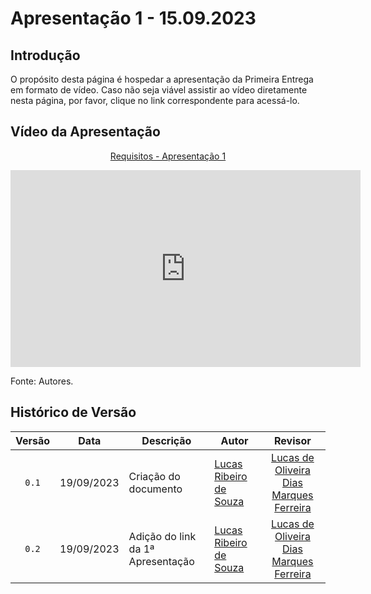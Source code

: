 # Apresentação 1 - 15.09.2023

## Introdução

O propósito desta página é hospedar a apresentação da Primeira Entrega em formato de vídeo. Caso não seja viável assistir ao vídeo diretamente nesta página, por favor, clique no link correspondente para acessá-lo.

## Vídeo da Apresentação

<p style="text-align: center"><a href="https://youtu.be/7r3p0htB4_w" target="blanket">Requisitos - Apresentação 1</a></p>

<iframe width="560" height="315" src="https://www.youtube.com/embed/7r3p0htB4_w" title="Apresentação 1" frameborder="0" allow="accelerometer; autoplay; clipboard-write; encrypted-media; gyroscope; picture-in-picture; web-share" allowfullscreen></iframe>

Fonte: Autores.

## Histórico de Versão

|Versão|Data|Descrição|Autor|Revisor|
|:----:|----|---------|-----|:-------:|
|`0.1`|19/09/2023|Criação do documento|[Lucas Ribeiro de Souza](https://github.com/lucassouzs)|[Lucas de Oliveira Dias Marques Ferreira](https://github.com/LucasOliveiraDiasMarquesFerreira)|
|`0.2`|19/09/2023|Adição do link da 1ª Apresentação|[Lucas Ribeiro  de Souza](https://github.com/lucassouzs)|[Lucas de Oliveira Dias Marques Ferreira](https://github.com/LucasOliveiraDiasMarquesFerreira)|
